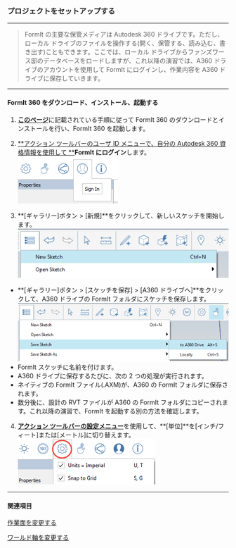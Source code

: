 

### プロジェクトをセットアップする

---

> FormIt の主要な保管メディアは Autodesk 360 ドライブです。ただし、ローカル ドライブのファイルを操作する(開く、保管する、読み込む、書き出す)こともできます。ここでは、ローカル ドライブからファンズワース邸のデータベースをロードしますが、これ以降の演習では、A360 ドライブのアカウントを使用して FormIt にログインし、作業内容を A360 ドライブに保存していきます。

---

#### FormIt 360 をダウンロード、インストール、起動する

1. [**このページ**](prerequisites-and-installation.md)に記載されている手順に従って FormIt 360 のダウンロードとインストールを行い、FormIt 360 を起動します。

2. [**アクション ツールバーのユーザ ID メニューで、自分の Autodesk 360 資格情報を使用して **](tool-bars.md)**FormIt にログイン**します。 <br xmlns="http://www.w3.org/1999/xhtml"/> ![](images/f20e489d-d5b3-4cd7-8d10-68b68eb8c5e4.png)

3. **[ギャラリー]ボタン > [新規]**をクリックして、新しいスケッチを開始します。![](images/new-sketch.png)

* **[ギャラリー]ボタン > [スケッチを保存] > [A360 ドライブへ]**をクリックして、A360 ドライブの FormIt フォルダにスケッチを保存します。![](images/A360-Save.png)
* FormIt スケッチに名前を付けます。
* A360 ドライブに保存するたびに、次の 2 つの処理が実行されます。
* ネイティブの FormIt ファイル(.AXM)が、A360 の FormIt フォルダに保存されます。
* 数分後に、設計の RVT ファイルが A360 の FormIt フォルダにコピーされます。これ以降の演習で、FormIt を起動する別の方法を確認します。

4. [**アクション ツールバーの設定メニュー**](tool-bars.md)を使用して、**[単位]**を[インチ/フィート]または[メートル]に切り替えます。![](images/69fa8a69-57f3-4eaa-a00a-4976732b1547.png)

---

#### 関連項目

[作業面を変更する](../tool-library/work-planes.md)

[ワールド軸を変更する](../tool-library/world-axes.md)

